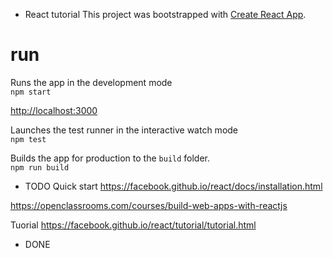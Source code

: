 * React tutorial
This project was bootstrapped with [Create React App](https://github.com/facebookincubator/create-react-app).

# run


Runs the app in the development mode<br>
`npm start`

[http://localhost:3000](http://localhost:3000)


Launches the test runner in the interactive watch mode<br>
`npm test`


Builds the app for production to the `build` folder.<br>
`npm run build`


* TODO
Quick start
https://facebook.github.io/react/docs/installation.html

https://openclassrooms.com/courses/build-web-apps-with-reactjs

Tuorial
https://facebook.github.io/react/tutorial/tutorial.html


* DONE
